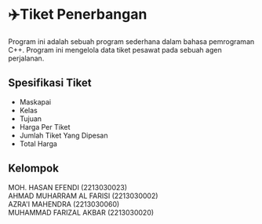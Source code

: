 
# ✈️Tiket Penerbangan 

Program ini adalah sebuah program sederhana dalam bahasa pemrograman C++. Program ini mengelola data tiket pesawat pada sebuah agen perjalanan.


## Spesifikasi Tiket

- Maskapai
- Kelas
- Tujuan
- Harga Per Tiket
- Jumlah Tiket Yang Dipesan
- Total Harga



## Kelompok
MOH. HASAN EFENDI (2213030023)  
AHMAD MUHARRAM AL FARISI (2213030002)    
AZRA'I MAHENDRA  (2213030060)   
MUHAMMAD FARIZAL AKBAR   (2213030020)

